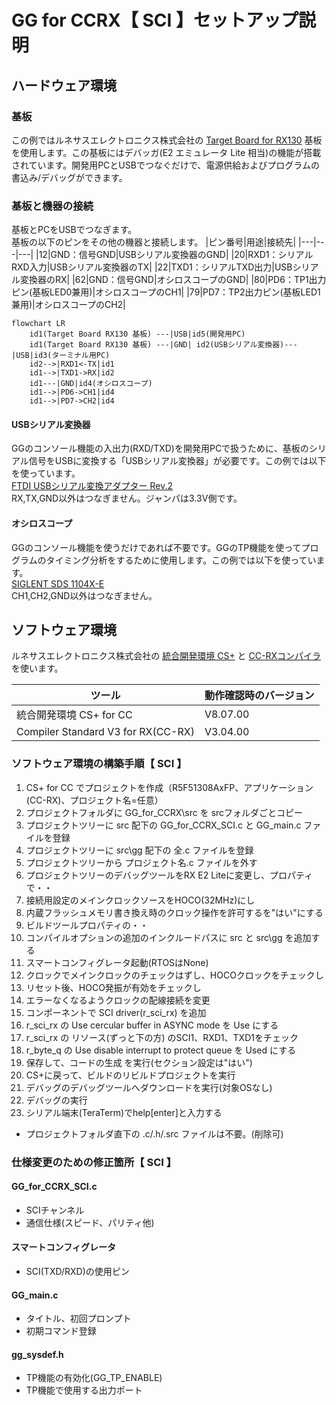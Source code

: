 # GG for CCRX【 SCI 】セットアップ説明

## ハードウェア環境

### 基板

この例ではルネサスエレクトロニクス株式会社の [Target Board for RX130](https://www.renesas.com/jp/ja/products/microcontrollers-microprocessors/rx-32-bit-performance-efficiency-mcus/rtk5rx1300c00000br-target-board-rx130) 基板を使用します。この基板にはデバッガ(E2 エミュレータ Lite 相当)の機能が搭載されています。開発用PCとUSBでつなぐだけで、電源供給およびプログラムの書込み/デバッグができます。

### 基板と機器の接続

基板とPCをUSBでつなぎます。  
基板の以下のピンをその他の機器と接続します。
|ピン番号|用途|接続先|
|---|---|---|
|12|GND：信号GND|USBシリアル変換器のGND|
|20|RXD1：シリアルRXD入力|USBシリアル変換器のTX|
|22|TXD1：シリアルTXD出力|USBシリアル変換器のRX|
|62|GND：信号GND|オシロスコープのGND|
|80|PD6：TP1出力ピン(基板LED0兼用)|オシロスコープのCH1|
|79|PD7：TP2出力ピン(基板LED1兼用)|オシロスコープのCH2|

```mermaid
flowchart LR
    id1(Target Board RX130 基板) ---|USB|id5(開発用PC)
    id1(Target Board RX130 基板) ---|GND| id2(USBシリアル変換器)---|USB|id3(ターミナル用PC)
    id2-->|RXD1<-TX|id1
    id1-->|TXD1->RX|id2
    id1---|GND|id4(オシロスコープ)
    id1-->|PD6->CH1|id4
    id1-->|PD7->CH2|id4
```

#### USBシリアル変換器

GGのコンソール機能の入出力(RXD/TXD)を開発用PCで扱うために、基板のシリアル信号をUSBに変換する「USBシリアル変換器」が必要です。この例では以下を使っています。  
[FTDI USBシリアル変換アダプター Rev.2](https://www.switch-science.com/catalog/2782/)  
RX,TX,GND以外はつなぎません。ジャンパは3.3V側です。

#### オシロスコープ

GGのコンソール機能を使うだけであれば不要です。GGのTP機能を使ってプログラムのタイミング分析をするために使用します。この例では以下を使っています。  
[SIGLENT SDS 1104X-E](https://siglent.jp/sl/sds1000x-e-series/)  
CH1,CH2,GND以外はつなぎません。

## ソフトウェア環境

ルネサスエレクトロニクス株式会社の [統合開発環境 CS+](https://www.renesas.com/jp/ja/software-tool/cs) と [CC-RXコンパイラ](https://www.renesas.com/jp/ja/software-tool/cc-compiler-package-rx-family) を使います。  

|ツール|動作確認時のバージョン|
|---|---|
|統合開発環境 CS+ for CC|V8.07.00|
|Compiler Standard V3 for RX(CC-RX)|V3.04.00|

### ソフトウェア環境の構築手順【 SCI 】

1. CS+ for CC でプロジェクトを作成（R5F51308AxFP、アプリケーション(CC-RX)、プロジェクト名=任意）
2. プロジェクトフォルダに GG_for_CCRX\src を srcフォルダごとコピー
3. プロジェクトツリーに src 配下の GG_for_CCRX_SCI.c と GG_main.c ファイルを登録
4. プロジェクトツリーに src\gg 配下の 全.c ファイルを登録
5. プロジェクトツリーから プロジェクト名.c ファイルを外す
6. プロジェクトツリーのデバッグツールをRX E2 Liteに変更し、プロパティで・・
7. 接続用設定のメインクロックソースをHOCO(32MHz)にし
8. 内蔵フラッシュメモリ書き換え時のクロック操作を許可するを"はい"にする
9. ビルドツールプロパティの・・
10. コンパイルオプションの追加のインクルードパスに src と src\gg を追加する
11. スマートコンフィグレータ起動(RTOSはNone)
12. クロックでメインクロックのチェックはずし、HOCOクロックをチェックし
13. リセット後、HOCO発振が有効をチェックし
14. エラーなくなるようクロックの配線接続を変更
15. コンポーネントで SCI driver(r_sci_rx) を追加
16. r_sci_rx の Use cercular buffer in ASYNC mode を Use にする
17. r_sci_rx の リソース(ずっと下の方) のSCI1、RXD1、TXD1をチェック
18. r_byte_q の Use disable interrupt to protect queue を Used にする
19. 保存して、コードの生成 を実行(セクション設定は"はい")
20. CS+に戻って、ビルドのリビルドプロジェクトを実行
21. デバッグのデバッグツールへダウンロードを実行(対象OSなし)
22. デバッグの実行
23. シリアル端末(TeraTerm)でhelp[enter]と入力する

* プロジェクトフォルダ直下の .c/.h/.src ファイルは不要。(削除可)

### 仕様変更のための修正箇所【 SCI 】

#### GG_for_CCRX_SCI.c

* SCIチャンネル
* 通信仕様(スピード、パリティ他)

#### スマートコンフィグレータ

* SCI(TXD/RXD)の使用ピン

#### GG_main.c

* タイトル、初回プロンプト
* 初期コマンド登録

#### gg_sysdef.h

* TP機能の有効化(GG_TP_ENABLE)
* TP機能で使用する出力ポート
